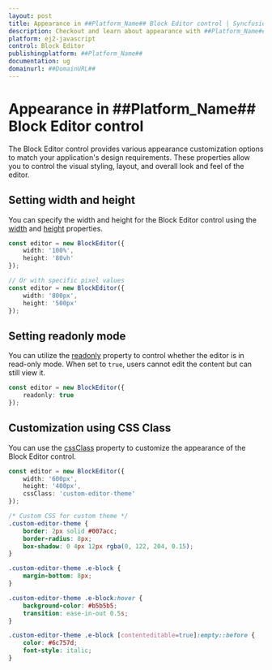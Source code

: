 ```yaml
---
layout: post
title: Appearance in ##Platform_Name## Block Editor control | Syncfusion
description: Checkout and learn about appearance with ##Platform_Name## Block Editor control of Syncfusion Essential JS 2 and more.
platform: ej2-javascript
control: Block Editor
publishingplatform: ##Platform_Name##
documentation: ug
domainurl: ##DomainURL##
---
```


# Appearance in ##Platform_Name## Block Editor control

The Block Editor control provides various appearance customization options to match your application's design requirements. These properties allow you to control the visual styling, layout, and overall look and feel of the editor.

## Setting width and height

You can specify the width and height for the Block Editor control using the [width](../api/blockeditor/#width) and [height](../api/blockeditor/#height) properties.

```typescript
const editor = new BlockEditor({
    width: '100%',
    height: '80vh'
});

// Or with specific pixel values
const editor = new BlockEditor({
    width: '800px',
    height: '500px'
});
```

## Setting readonly mode

You can utilize the [readonly](../api/blockeditor/#readonly) property to control whether the editor is in read-only mode. When set to `true`, users cannot edit the content but can still view it.

```typescript
const editor = new BlockEditor({
    readonly: true
});
```

## Customization using CSS Class

You can use the [cssClass](../api/blockeditor/#cssclass) property to customize the appearance of the Block Editor control.

```typescript
const editor = new BlockEditor({
    width: '600px',
    height: '400px',
    cssClass: 'custom-editor-theme'
});
```

```css
/* Custom CSS for custom theme */
.custom-editor-theme {
    border: 2px solid #007acc;
    border-radius: 8px;
    box-shadow: 0 4px 12px rgba(0, 122, 204, 0.15);
}

.custom-editor-theme .e-block {
    margin-bottom: 8px;
}

.custom-editor-theme .e-block:hover {
    background-color: #b5b5b5;
    transition: ease-in-out 0.5s;
}

.custom-editor-theme .e-block [contenteditable=true]:empty::before {
    color: #6c757d;
    font-style: italic;
}
```